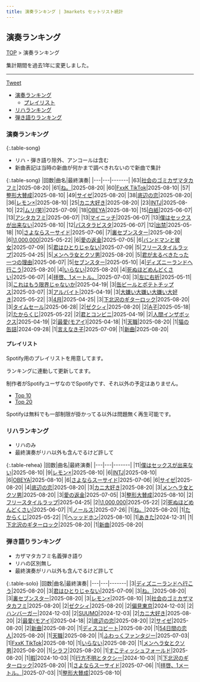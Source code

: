 ```yaml
---
title: 演奏ランキング | 3markets セットリスト統計
---
```

## 演奏ランキング


[TOP](/setlist/) > 演奏ランキング

集計期間を過去1年に変更しました。

___

 <a href="https://twitter.com/share?ref_src=twsrc%5Etfw" data-text="3markets[ ]セットリスト > 演奏ランキング" class="twitter-share-button" data-via="3markets" data-hashtags="3markets" data-related="3markets" data-show-count="false">Tweet</a>

* [演奏ランキング](#演奏ランキング)
    * [プレイリスト](#プレイリスト)
* [リハランキング](#リハランキング)
* [弾き語りランキング](#弾き語りランキング)


### 演奏ランキング

{:.table-song}

* リハ・弾き語り除外、アンコールは含む
* 新曲表記は当時の新曲が何かまで調べきれないので新曲で集計

{:.table-song}
|回数|曲名|最終演奏|
|---|---|-------|
|63|[社会のゴミカザマタカフミ](song002.html)|2025-08-20|
|61|[ね。](song076.html)|2025-08-20|
|60|[FxxK TikTok](song082.html)|2025-08-10|
|57|[整形大賛成](song005.html)|2025-08-10|
|49|[サイゼ](song004.html)|2025-08-20|
|38|[底辺の恋](song008.html)|2025-08-20|
|36|[レモン×](song003.html)|2025-08-10|
|25|[カニ大好き](song079.html)|2025-08-20|
|23|[INTJ](song096.html)|2025-08-10|
|22|[ムリ(笑)](song099.html)|2025-07-09|
|18|[OBEYA](song021.html)|2025-08-10|
|15|[白紙](song098.html)|2025-06-07|
|13|[アシタカフミ](song101.html)|2025-06-07|
|13|[マイニッチ](song046.html)|2025-06-07|
|13|[僕はセックスが出来ない](song006.html)|2025-08-10|
|12|[パスタラビスタ](song102.html)|2025-06-07|
|12|[出禁](song100.html)|2025-05-18|
|10|[さよならスーサイド](song013.html)|2025-07-06|
|7|[裏セブンスター](song017.html)|2025-08-20|
|6|[\1,000,000](song022.html)|2025-05-22|
|6|[愛の返金](song012.html)|2025-07-05|
|6|[バンドマンと彼女](song009.html)|2025-07-09|
|5|[君はひとりじゃない](song091.html)|2025-07-09|
|5|[フリースタイルラップ](song074.html)|2025-04-25|
|5|[メンヘラ女とクソ男](song072.html)|2025-08-20|
|5|[君が太るべきたった一つの理由](song034.html)|2025-06-07|
|5|[セブンスター](song020.html)|2025-05-10|
|4|[ディズニーランドへ行こう](song095.html)|2025-08-20|
|4|[いらない](song078.html)|2025-08-20|
|4|[死ぬほどめんどくさい](song018.html)|2025-06-07|
|4|[拝啓、1メートル。](song010.html)|2025-07-03|
|3|[左に右折](song087.html)|2025-05-11|
|3|[これはもう限界じゃないか](song081.html)|2025-04-19|
|3|[缶ビールとポテトチップス](song043.html)|2025-03-07|
|3|[アルバイト](song042.html)|2025-04-19|
|3|[大嫌い大嫌い大嫌い大好き](song035.html)|2025-05-22|
|3|[4月](song029.html)|2025-04-25|
|3|[下北沢のギターロック](song015.html)|2025-08-20|
|3|[タイムセール](song007.html)|2025-06-28|
|2|[ゼクシィ](song097.html)|2025-08-20|
|2|[A子](song047.html)|2025-05-18|
|2|[たからくじ](song032.html)|2025-05-22|
|2|[君とコンビニ](song024.html)|2025-04-19|
|2|[人間インザボックス](song016.html)|2025-04-19|
|2|[最愛(モアイ)](song014.html)|2025-04-18|
|1|[天職](song105.html)|2025-08-20|
|1|[猫の缶詰](song041.html)|2024-09-28|
|1|[言えなき子](song027.html)|2025-07-09|
|1|[新曲](song001.html)|2025-08-20|


#### プレイリスト

Spotify用のプレイリストを用意してます。

ランキングに連動して更新してます。

制作者がSpotifyユーザなのでSpotifyです、それ以外の予定はありません。

* [Top 10](https://open.spotify.com/playlist/2k4rxGfOCIWZhr0lHnA0Yf)
* [Top 20](https://open.spotify.com/playlist/00msjQPDjFaoAm6IIEM2ka)

Spotifyは無料でも一部制限が掛かってる以外は問題無く再生可能です。

### リハランキング

* リハのみ
* 最終演奏がリハ以外も含んでるけど許して


{:.table-rehea}
|回数|曲名|最終演奏|
|---|---|-------|
|11|[僕はセックスが出来ない](song006.html)|2025-08-10|
|9|[レモン×](song003.html)|2025-08-10|
|6|[INTJ](song096.html)|2025-08-10|
|6|[OBEYA](song021.html)|2025-08-10|
|6|[さよならスーサイド](song013.html)|2025-07-06|
|6|[サイゼ](song004.html)|2025-08-20|
|4|[底辺の恋](song008.html)|2025-08-20|
|3|[カニ大好き](song079.html)|2025-08-20|
|3|[メンヘラ女とクソ男](song072.html)|2025-08-20|
|3|[愛の返金](song012.html)|2025-07-05|
|3|[整形大賛成](song005.html)|2025-08-10|
|2|[フリースタイルラップ](song074.html)|2025-04-25|
|2|[\1,000,000](song022.html)|2025-05-22|
|2|[死ぬほどめんどくさい](song018.html)|2025-06-07|
|1|[ノールス](song104.html)|2025-07-26|
|1|[ね。](song076.html)|2025-08-20|
|1|[たからくじ](song032.html)|2025-05-22|
|1|[ヘッッドホン](song030.html)|2025-08-10|
|1|[あきた](song019.html)|2024-12-31|
|1|[下北沢のギターロック](song015.html)|2025-08-20|
|1|[新曲](song001.html)|2025-08-20|


### 弾き語りランキング

* カザマタカフミ名義弾き語り
* リハの区別無し
* 最終演奏がリハ以外も含んでるけど許して


{:.table-solo}
|回数|曲名|最終演奏|
|---|---|-------|
|3|[ディズニーランドへ行こう](song095.html)|2025-08-20|
|3|[君はひとりじゃない](song091.html)|2025-07-09|
|3|[ね。](song076.html)|2025-08-20|
|3|[裏セブンスター](song017.html)|2025-08-20|
|3|[レモン×](song003.html)|2025-08-10|
|3|[社会のゴミカザマタカフミ](song002.html)|2025-08-20|
|2|[ゼクシィ](song097.html)|2025-08-20|
|2|[偏見東京](song092.html)|2024-12-03|
|2|[ハンバーガー](song084.html)|2024-12-03|
|2|[SUUMO](song083.html)|2024-12-03|
|2|[カニ大好き](song079.html)|2025-08-20|
|2|[最愛(モアイ)](song014.html)|2025-04-18|
|2|[底辺の恋](song008.html)|2025-08-20|
|2|[サイゼ](song004.html)|2025-08-20|
|2|[新曲](song001.html)|2025-08-20|
|1|[ディスコビート](song107.html)|2025-08-20|
|1|[54日間の恋人](song106.html)|2025-08-20|
|1|[天職](song105.html)|2025-08-20|
|1|[ふわっくファンタジー](song103.html)|2025-07-03|
|1|[FxxK TikTok](song082.html)|2025-08-10|
|1|[いらない](song078.html)|2025-08-20|
|1|[メンヘラ女とクソ男](song072.html)|2025-08-20|
|1|[シラフ](song050.html)|2025-08-20|
|1|[すこティッシュフォールド](song045.html)|2025-08-20|
|1|[暇](song040.html)|2024-10-03|
|1|[行方不明とタクシー](song039.html)|2024-10-03|
|1|[下北沢のギターロック](song015.html)|2025-08-20|
|1|[さよならスーサイド](song013.html)|2025-07-06|
|1|[拝啓、1メートル。](song010.html)|2025-07-03|
|1|[整形大賛成](song005.html)|2025-08-10|


<script src="https://cdnjs.cloudflare.com/ajax/libs/jquery/3.6.1/jquery.min.js" integrity="sha512-aVKKRRi/Q/YV+4mjoKBsE4x3H+BkegoM/em46NNlCqNTmUYADjBbeNefNxYV7giUp0VxICtqdrbqU7iVaeZNXA==" crossorigin="anonymous" referrerpolicy="no-referrer"></script>
<script src="https://cdnjs.cloudflare.com/ajax/libs/jquery.tablesorter/2.31.3/js/jquery.tablesorter.min.js" integrity="sha512-qzgd5cYSZcosqpzpn7zF2ZId8f/8CHmFKZ8j7mU4OUXTNRd5g+ZHBPsgKEwoqxCtdQvExE5LprwwPAgoicguNg==" crossorigin="anonymous" referrerpolicy="no-referrer"></script>
<link rel="stylesheet" href="https://cdnjs.cloudflare.com/ajax/libs/jquery.tablesorter/2.31.3/css/theme.default.min.css" integrity="sha512-wghhOJkjQX0Lh3NSWvNKeZ0ZpNn+SPVXX1Qyc9OCaogADktxrBiBdKGDoqVUOyhStvMBmJQ8ZdMHiR3wuEq8+w==" crossorigin="anonymous" referrerpolicy="no-referrer" />
<script>
$(function() {
    $(".table-song").tablesorter();
    $(".table-rehea").tablesorter();
    $(".table-solo").tablesorter();
});
</script>

<script async src="https://platform.twitter.com/widgets.js" charset="utf-8"></script>